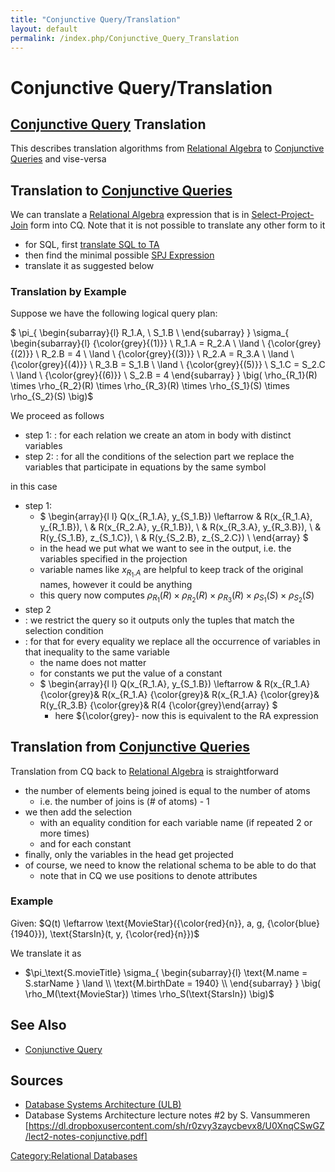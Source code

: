 ```yaml
---
title: "Conjunctive Query/Translation"
layout: default
permalink: /index.php/Conjunctive_Query_Translation
---
```


# Conjunctive Query/Translation

## [Conjunctive Query](Conjunctive_Query) Translation
This describes translation algorithms from [Relational Algebra](Relational_Algebra) to [Conjunctive Queries](Conjunctive_Query) and vise-versa


## Translation to [Conjunctive Queries](Conjunctive_Query)
We can translate a [Relational Algebra](Relational_Algebra) expression that is in [Select-Project-Join](Select-Project-Join_Expressions) form into CQ. Note that it is not possible to translate any other form to it
- for SQL, first [translate SQL to TA](Translating_SQL_to_Relational_Algebra)
- then find the minimal possible [SPJ Expression](Select-Project-Join_Expressions)
- translate it as suggested below 


### Translation by Example
Suppose we have the following logical query plan:

$
\pi_{
  \begin{subarray}{l}
    R_1.A, \\
    S_1.B \\
  \end{subarray}
}
\sigma_{
  \begin{subarray}{l}
    {\color{grey}{(1)}} \ R_1.A = R_2.A \ \land \\
    {\color{grey}{(2)}} \ R_2.B = 4 \ \land \\
    {\color{grey}{(3)}} \ R_2.A = R_3.A \ \land \\
    {\color{grey}{(4)}} \ R_3.B = S_1.B \ \land \\
    {\color{grey}{(5)}} \ S_1.C = S_2.C \ \land \\
    {\color{grey}{(6)}} \ S_2.B = 4
  \end{subarray}
}
\big(
\rho_{R_1}(R) \times \rho_{R_2}(R) \times \rho_{R_3}(R) \times \rho_{S_1}(S) \times \rho_{S_2}(S) 
\big)$

We proceed as follows
- step 1: 
: for each relation we create an atom in body with distinct variables 
- step 2:
: for all the conditions of the selection part we replace the variables that participate in equations by the same symbol

in this case
- step 1:
  - $
\begin{array}{l l}
Q(x_{R_1.A}, y_{S_1.B}) \leftarrow & 
  R(x_{R_1.A}, y_{R_1.B}), \\
& R(x_{R_2.A}, y_{R_1.B}), \\
& R(x_{R_3.A}, y_{R_3.B}), \\
& R(y_{S_1.B}, z_{S_1.C}), \\
& R(y_{S_2.B}, z_{S_2.C}) \\
\end{array}
$
  - in the head we put what we want to see in the output, i.e. the variables specified in the projection
  - variable names like $x_{R_1.A}$ are helpful to keep track of the original names, however it could be anything
  - this query now computes $\rho_{R_1}(R) \times \rho_{R_2}(R) \times \rho_{R_3}(R) \times \rho_{S_1}(S) \times \rho_{S_2}(S)$
- step 2
- : we restrict the query so it outputs only the tuples that match the selection condition
- : for that for every equality we replace all the occurrence of variables in that inequality to the same variable 
  - the name does not matter
  - for constants we put the value of a constant
  - $
\begin{array}{l l}
Q(x_{R_1.A}, y_{S_1.B}) \leftarrow & 
  R(x_{R_1.A} {\color{grey}& R(x_{R_1.A} {\color{grey}& R(x_{R_1.A} {\color{grey}& R(y_{R_3.B} {\color{grey}& R(4 {\color{grey}\end{array}
$
    - here ${\color{grey}- now this is equivalent to the RA expression


## Translation from [Conjunctive Queries](Conjunctive_Query)
Translation from CQ back to [Relational Algebra](Relational_Algebra) is straightforward 
- the number of elements being joined is equal to the number of atoms
  - i.e. the number of joins is (# of atoms) - 1
- we then add the selection
  - with an equality condition for each variable name (if repeated 2 or more times)
  - and for each constant
- finally, only the variables in the head get projected
- of course, we need to know the relational schema to be able to do that 
  - note that in CQ we use positions to denote attributes

### Example
Given: $Q(t) \leftarrow \text{MovieStar}({\color{red}{n}}, a, g, {\color{blue}{1940}}), \text{StarsIn}(t, y, {\color{red}{n}})$

We translate it as 
- $\pi_\text{S.movieTitle}
\sigma_{
  \begin{subarray}{l}
    \text{M.name = S.starName }  \land \\
    \text{M.birthDate = 1940} \\
  \end{subarray}
}
\big(
\rho_M(\text{MovieStar}) \times \rho_S(\text{StarsIn})
\big)$


## See Also
- [Conjunctive Query](Conjunctive_Query)

## Sources
- [Database Systems Architecture (ULB)](Database_Systems_Architecture_(ULB))
- Database Systems Architecture lecture notes #2 by S. Vansummeren [https://dl.dropboxusercontent.com/sh/r0zvy3zaycbevx8/U0XnqCSwGZ/lect2-notes-conjunctive.pdf]


[Category:Relational Databases](Category_Relational_Databases)